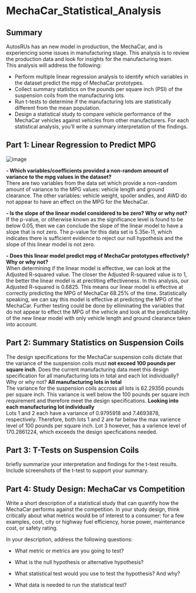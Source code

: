 # MechaCar_Statistical_Analysis
## Summary
AutosRUs has an new model in production, the MechaCar, and is experiencing some issues in manufacturing stage. This analysis is to review the production data and look for insights for the manufacturing team. </br>
This analysis will address the following:
- Perform multiple linear regression analysis to identify which variables in the dataset predict the mpg of MechaCar prototypes.
- Collect summary statistics on the pounds per square inch (PSI) of the suspension coils from the manufacturing lots.
- Run t-tests to determine if the manufacturing lots are statistically different from the mean population.
- Design a statistical study to compare vehicle performance of the MechaCar vehicles against vehicles from other manufacturers. For each statistical analysis, you’ll write a summary interpretation of the findings.

## Part 1: Linear Regression to Predict MPG
![image]()

**- Which variables/coefficients provided a non-random amount of variance to the mpg values in the dataset?** </br>
There are two variables from the data set which provide a non-random amount of variance to the MPG values: vehicle length and ground clearance. The other variables: vehicle weight, spoiler andles, and AWD do not appear to have an effect on the MPG for the MechaCar. 

**- Is the slope of the linear model considered to be zero? Why or why not?** </br>
If the p-value, or otherwise known as the significance level is found to be below 0.05, then we can conclude the slope of the linear model to have a slope that is not zero. The p-value for this data set is 5.35e-11, which indicates there is sufficient evidence to reject our null hypothesis and the slope of this linear model is not zero.

**- Does this linear model predict mpg of MechaCar prototypes effectively? Why or why not?** </br>
When determining if the linear model is effective, we can look at the Adjusted R-squared value. The closer the Adjusted R-squared value is to 1, the better the linear model is at prectiting effectiveness. In this analysis, our Adjusted R-squared is 0.6825. This means our linear model is effective at correctly predicting the MPG of MechaCar 68.25% of the time. Statistically speaking, we can say this model is effective at predicting the MPG of the MechaCar. Further testing could be done by elliminating the variables that do not appear to effect the MPG of the vehicle and look at the predictability of the new linear model with only vehicle length and ground clearance taken into account. 

## Part 2: Summary Statistics on Suspension Coils
The design specifications for the MechaCar suspension coils dictate that the variance of the suspension coils must **not exceed 100 pounds per square inch**. Does the current manufacturing data meet this design specification for all manufacturing lots in total and each lot individually? Why or why not?
**All manufacturing lots in total** </br>
The variance for the suspension coils accross all lots is 62.29356 pounds per square inch. This variance is well below the 100 pounds per square inch requirement and therefore meet the design specifications. 
**Looking into each manufacturing lot individually** </br>
Lots 1 and 2 each have a variance of 0.9795918 and 7.4693878, respectively. Therefore, both lots 1 and 2 are far below the max varience level of 100 pounds per square inch. Lot 3 however, has a varience level of 170.2861224, which exceeds the design specfications needed. 

## Part 3: T-Tests on Suspension Coils
briefly summarize your interpretation and findings for the t-test results. Include screenshots of the t-test to support your summary.

## Part 4: Study Design: MechaCar vs Competition
Write a short description of a statistical study that can quantify how the MechaCar performs against the competition. In your study design, think critically about what metrics would be of interest to a consumer: for a few examples, cost, city or highway fuel efficiency, horse power, maintenance cost, or safety rating.

In your description, address the following questions:

- What metric or metrics are you going to test?

- What is the null hypothesis or alternative hypothesis?

- What statistical test would you use to test the hypothesis? And why?

- What data is needed to run the statistical test?


